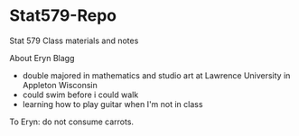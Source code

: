 # Stat579-Repo
Stat 579 Class materials and notes 

About Eryn Blagg
- double majored in mathematics and studio art at Lawrence University in Appleton Wisconsin
- could swim before i could walk 
- learning how to play guitar when I'm not in class

To Eryn:
do not consume carrots.

